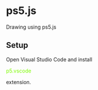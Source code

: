 # ps5.js
Drawing using ps5.js


## Setup
<p>Open Visual Studio Code and install <p class="code">p5.vscode</p> extension.</p>


<style>
.code{
    color: rgb(124,252,0);
}
</style>